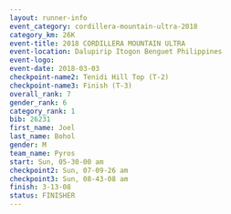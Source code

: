 ```yaml
---
layout: runner-info 
event_category: cordillera-mountain-ultra-2018 
category_km: 26K 
event-title: 2018 CORDILLERA MOUNTAIN ULTRA 
event-location: Dalupirip Itogon Benguet Philippines 
event-logo: 
event-date: 2018-03-03 
checkpoint-name2: Tenidi Hill Top (T-2) 
checkpoint-name3: Finish (T-3) 
overall_rank: 7
gender_rank: 6
category_rank: 1
bib: 26231
first_name: Joel
last_name: Bohol
gender: M
team_name: Pyros
start: Sun, 05-30-00 am
checkpoint2: Sun, 07-09-26 am
checkpoint3: Sun, 08-43-08 am
finish: 3-13-08
status: FINISHER
---
```


